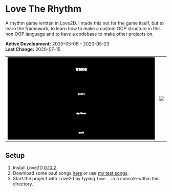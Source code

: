 # Love The Rhythm
A rhythm game written in Love2D. I made this not for the game itself, but to learn the framework, to learn how to make a custom OOP structure in this non OOP language and to have a codebase to make other projects on.

**Active Development:** 2020-05-08 - 2020-05-23<br>
**Last Change:** 2020-07-15<br>

| | |
| :---: | :---: |
| ![](/Screenshots/1-Main_Menu.png) | ![](/Screenshots/.png) |

## Setup
1. Install Love2D [0.10.2](https://github.com/love2d/love/releases/tag/0.10.2).
2. Download some osu! songs [here](https://osu.ppy.sh/beatmapsets?m=3) or use [my test songs](https://github.com/Emanuel-de-Jong/Love-The-Rhythm/releases/tag/test-songs).
3. Start the project with Love2d by typing `love .` in a console within this directory.
